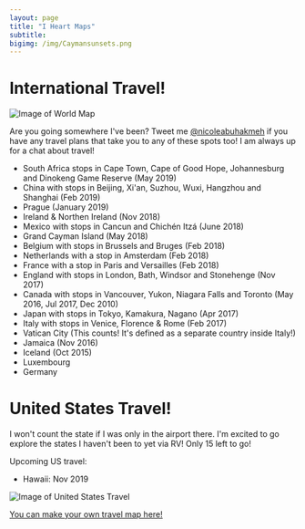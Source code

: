 ```yaml
---
layout: page
title: "I Heart Maps"
subtitle: 
bigimg: /img/Caymansunsets.png
---
```



# International Travel!

![Image of World Map](https://nicoleabuhakmeh.github.io/img/WorldcountryMap.png)

Are you going somewhere I've been? Tweet me [@nicoleabuhakmeh](https://twitter.com/nicoleabuhakmeh) if you have any travel plans that take you to any of these spots too! I am always up for a chat about travel! 

- South Africa stops in Cape Town, Cape of Good Hope, Johannesburg and Dinokeng Game Reserve (May 2019)
- China with stops in Beijing, Xi'an, Suzhou, Wuxi, Hangzhou and Shanghai (Feb 2019)
- Prague (January 2019)
- Ireland & Northen Ireland (Nov 2018)
- Mexico with stops in Cancun and Chichén Itzá (June 2018)
- Grand Cayman Island (May 2018) 
- Belgium with stops in Brussels and Bruges (Feb 2018)
- Netherlands with a stop in Amsterdam (Feb 2018)
- France with a stop in Paris and Versailles (Feb 2018)
- England with stops in London, Bath, Windsor and Stonehenge (Nov 2017)
- Canada with stops in Vancouver, Yukon, Niagara Falls and Toronto (May 2016, Jul 2017, Dec 2010)
- Japan with stops in Tokyo, Kamakura, Nagano (Apr 2017)
- Italy with stops in Venice, Florence & Rome (Feb 2017)
- Vatican City (This counts! It's defined as a separate country inside Italy!)
- Jamaica (Nov 2016)
- Iceland (Oct 2015)
- Luxembourg
- Germany


# United States Travel!
I won't count the state if I was only in the airport there.  I'm excited to go explore the states I haven't been to yet via RV! Only 15 left to go!

Upcoming US travel: 

- Hawaii: Nov 2019

![Image of United States Travel](https://nicoleabuhakmeh.github.io/img/MapUSA.png)

 [You can make your own travel map here!](https://www.amcharts.com)
